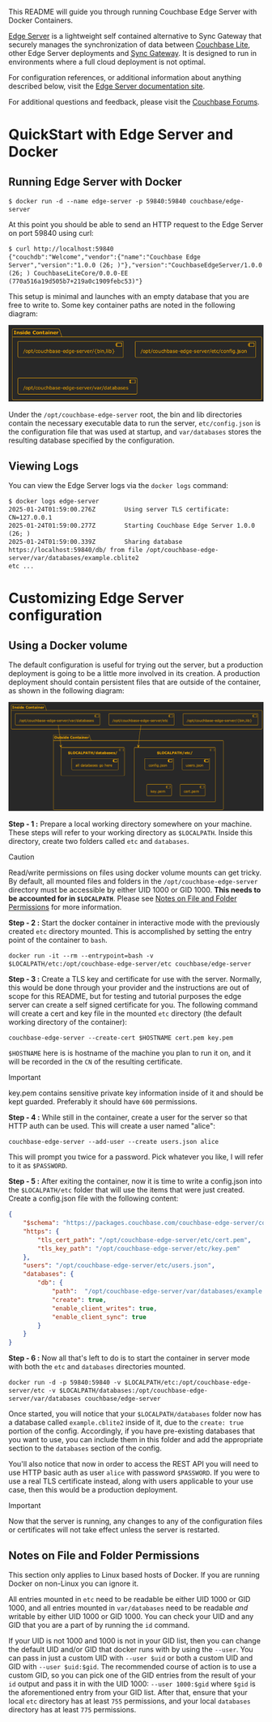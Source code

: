 This README will guide you through running Couchbase Edge Server with Docker Containers.

[Edge Server](#) is a lightweight self contained alternative to Sync Gateway that securely manages the synchronization of data between [Couchbase Lite](https://www.couchbase.com/products/lite), other Edge Server deployments and [Sync Gateway](https://www.couchbase.com/products/sync-gateway).  It is designed to run in environments where a full cloud deployment is not optimal.

For configuration references, or additional information about anything described below, visit the [Edge Server documentation site](#).

For additional questions and feedback, please visit the [Couchbase Forums](https://forums.couchbase.com/c/mobile/edge-server).

# QuickStart with Edge Server and Docker

## Running Edge Server with Docker

```
$ docker run -d --name edge-server -p 59840:59840 couchbase/edge-server
```

At this point you should be able to send an HTTP request to the Edge Server on port 59840 using curl:

```
$ curl http://localhost:59840
{"couchdb":"Welcome","vendor":{"name":"Couchbase Edge Server","version":"1.0.0 (26; )"},"version":"CouchbaseEdgeServer/1.0.0 (26; ) CouchbaseLiteCore/0.0.0-EE (770a516a19d505b7+219a0c1909febc53)"}
```

This setup is minimal and launches with an empty database that you are free to write to.  Some key container paths are noted in the following diagram:

![Default Docker Layout](./diagrams/docker-nomount.png)

Under the `/opt/couchbase-edge-server` root, the bin and lib directories contain the necessary executable data to run the server, `etc/config.json` is the configuration file that was used at startup, and `var/databases` stores the resulting database specified by the configuration.

## Viewing Logs
You can view the Edge Server logs via the `docker logs` command:

```
$ docker logs edge-server
2025-01-24T01:59:00.276Z        Using server TLS certificate: CN=127.0.0.1
2025-01-24T01:59:00.277Z        Starting Couchbase Edge Server 1.0.0 (26; )
2025-01-24T01:59:00.339Z        Sharing database https://localhost:59840/db/ from file /opt/couchbase-edge-server/var/databases/example.cblite2
etc ...
```

# Customizing Edge Server configuration

## Using a Docker volume

The default configuration is useful for trying out the server, but a production deployment is going to be a little more involved in its creation.  A production deployment should contain persistent files that are outside of the container, as shown in the following diagram:

![Production Docker](./diagrams/docker-mount.png)

**Step - 1 :** Prepare a local working directory somewhere on your machine.  These steps will refer to your working directory as `$LOCALPATH`.  Inside this directory, create two folders called `etc` and `databases`.

> [!CAUTION]
> Read/write permissions on files using docker volume mounts can get tricky.  By default, all mounted files and folders in the `/opt/couchbase-edge-server` directory must be accessible by either UID 1000 or GID 1000.  **This needs to be accounted for in `$LOCALPATH`**.  Please see [Notes on File and Folder Permissions](#Notes-on-File-and-Folder-Permissions) for more information.

**Step - 2 :** Start the docker container in interactive mode with the previously created `etc` directory mounted.  This is accomplished by setting the entry point of the container to `bash`. 

```
docker run -it --rm --entrypoint=bash -v $LOCALPATH/etc:/opt/couchbase-edge-server/etc couchbase/edge-server
```

**Step - 3 :** Create a TLS key and certificate for use with the server.  Normally, this would be done through your provider and the instructions are out of scope for this README, but for testing and tutorial purposes the edge server can create a self signed certificate for you.  The following command will create a cert and key file in the mounted `etc` directory (the default working directory of the container):

```
couchbase-edge-server --create-cert $HOSTNAME cert.pem key.pem
```

`$HOSTNAME` here is is hostname of the machine you plan to run it on, and it will be recorded in the `CN` of the resulting certificate. 

> [!IMPORTANT]  
> key.pem contains sensitive private key information inside of it and should be kept guarded.  Preferably it should have `600` permissions.

**Step - 4 :** While still in the container, create a user for the server so that HTTP auth can be used.  This will create a user named "alice":

```
couchbase-edge-server --add-user --create users.json alice
```

This will prompt you twice for a password.  Pick whatever you like, I will refer to it as `$PASSWORD`.

**Step - 5 :** After exiting the container, now it is time to write a config.json into the `$LOCALPATH/etc` folder that will use the items that were just created.  Create a config.json file with the following content:

```json
{
    "$schema": "https://packages.couchbase.com/couchbase-edge-server/config_schema.json",
    "https": {
        "tls_cert_path": "/opt/couchbase-edge-server/etc/cert.pem",
        "tls_key_path": "/opt/couchbase-edge-server/etc/key.pem"
    },
    "users": "/opt/couchbase-edge-server/etc/users.json",
    "databases": {
        "db": {
            "path":  "/opt/couchbase-edge-server/var/databases/example.cblite2",
            "create": true,                   
            "enable_client_writes": true,
            "enable_client_sync": true
        }
    }
}
```

**Step - 6 :** Now all that's left to do is to start the container in server mode with both the `etc` and `databases` directories mounted.

```
docker run -d -p 59840:59840 -v $LOCALPATH/etc:/opt/couchbase-edge-server/etc -v $LOCALPATH/databases:/opt/couchbase-edge-server/var/databases couchbase/edge-server
```

Once started, you will notice that your `$LOCALPATH/databases` folder now has a database called `example.cblite2` inside of it, due to the `create: true` portion of the config.  Accordingly, if you have pre-existing databases that you want to use, you can include them in this folder and add the appropriate section to the `databases` section of the config.

You'll also notice that now in order to access the REST API you will need to use HTTP basic auth as user `alice` with password `$PASSWORD`.  If you were to use a real TLS certificate instead, along with users applicable to your use case, then this would be a production deployment.

> [!IMPORTANT]  
> Now that the server is running, any changes to any of the configuration files or certificates will not take effect unless the server is restarted.

## Notes on File and Folder Permissions

This section only applies to Linux based hosts of Docker.  If you are running Docker on non-Linux you can ignore it.

All entries mounted in `etc` need to be readable be either UID 1000 or GID 1000, and all entries mounted in `var/databases` need to be readable *and* writable by either UID 1000 or GID 1000.  You can check your UID and any GID that you are a part of by running the `id` command.  

If your UID is not 1000 and 1000 is not in your GID list, then you can change the default UID and/or GID that docker runs with by using the `--user`.  You can pass in just a custom UID with `--user $uid` or both a custom UID and GID with `--user $uid:$gid`.  The recommended course of action is to use a custom GID, so you can pick one of the GID entries from the result of your `id` output and pass it in with the UID 1000:  `--user 1000:$gid` where `$gid` is the aforementioned entry from your GID list.  After that, ensure that your local `etc` directory has at least `755` permissions, and your local `databases` directory has at least `775` permissions.